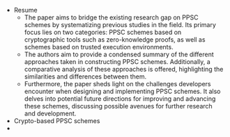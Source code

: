 - Resume
	- The paper aims to bridge the existing research gap on PPSC schemes by systematizing previous studies in the field. Its primary focus lies on two categories: PPSC schemes based on cryptographic tools such as zero-knowledge proofs, as well as schemes based on trusted execution environments.
	- The authors aim to provide a condensed summary of the different approaches taken in constructing PPSC schemes. Additionally, a comparative analysis of these approaches is offered, highlighting the similarities and differences between them.
	- Furthermore, the paper sheds light on the challenges developers encounter when designing and implementing PPSC schemes. It also delves into potential future directions for improving and advancing these schemes, discussing possible avenues for further research and development.
- Crypto-based PPSC schemes
-